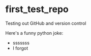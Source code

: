 # first_test_repo
Testing out GitHub and version control

Here's a funny python joke:

* sssssss
* I forgot
